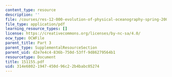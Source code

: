 ```yaml
---
content_type: resource
description: ''
file: /courses/res-12-000-evolution-of-physical-oceanography-spring-2007/314e68021947450d96c22b4babc05274_151155.pdf
file_type: application/pdf
learning_resource_types: []
license: https://creativecommons.org/licenses/by-nc-sa/4.0/
ocw_type: OCWFile
parent_title: Part 3
parent_type: SupplementalResourceSection
parent_uid: d2e7e4c4-836b-750d-53ff-9d86279564b1
resourcetype: Document
title: 151155.pdf
uid: 314e6802-1947-450d-96c2-2b4babc05274
---
```

